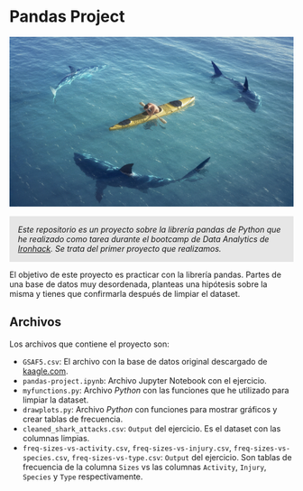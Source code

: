 # Pandas Project

![Shark Attack](shark-attack.jpg)

<p style="background-color:#e6e6e6;font-style:italic;padding:15px;">Este repositorio es un proyecto sobre la librería pandas de Python que he realizado como tarea durante el bootcamp de Data Analytics de <a href="https://www.ironhack.com/" title="Ironhack">Ironhack</a>. Se trata del primer proyecto que realizamos.</p>

El objetivo de este proyecto es practicar con la librería pandas. Partes de una base de datos muy desordenada, planteas una hipótesis sobre la misma y tienes que confirmarla después de limpiar el dataset.

## Archivos

Los archivos que contiene el proyecto son:

* `GSAF5.csv`: El archivo con la base de datos original descargado de [kaagle.com](https://www.kaggle.com/teajay/global-shark-attacks/version/1/kernels).
* `pandas-project.ipynb`: Archivo Jupyter Notebook con el ejercicio.
* `myfunctions.py`: Archivo *Python* con las funciones que he utilizado para limpiar la dataset.
* `drawplots.py`: Archivo *Python* con funciones para mostrar gráficos y crear tablas de frecuencia.
* `cleaned_shark_attacks.csv`: `Output` del ejercicio. Es el dataset con las columnas limpias.
* `freq-sizes-vs-activity.csv`, `freq-sizes-vs-injury.csv`, `freq-sizes-vs-species.csv`, `freq-sizes-vs-type.csv`: `Output` del ejercicio. Son tablas de frecuencia de la columna `Sizes` vs las columnas `Activity`, `Injury`, `Species` y `Type` respectivamente.
